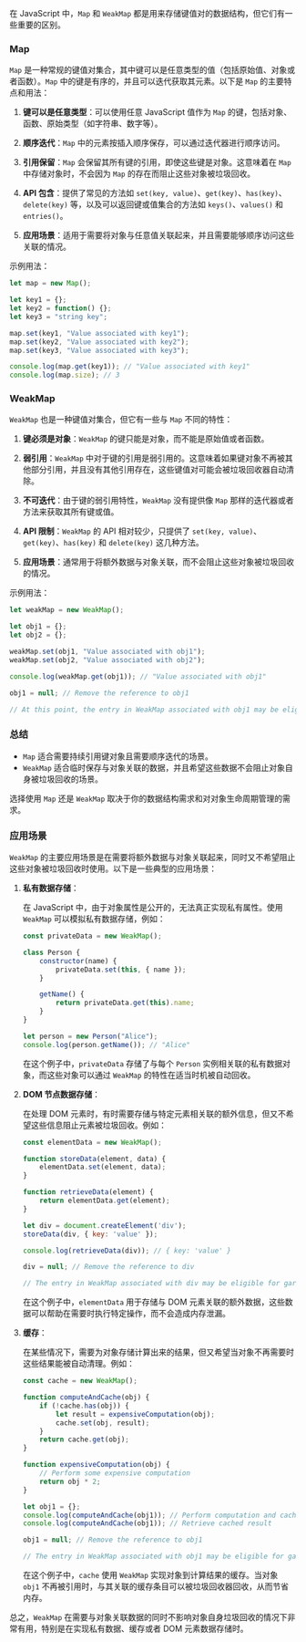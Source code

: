 在 JavaScript 中，`Map` 和 `WeakMap` 都是用来存储键值对的数据结构，但它们有一些重要的区别。

### Map

`Map` 是一种常规的键值对集合，其中键可以是任意类型的值（包括原始值、对象或者函数）。`Map` 中的键是有序的，并且可以迭代获取其元素。以下是 `Map` 的主要特点和用法：

1. **键可以是任意类型**：可以使用任意 JavaScript 值作为 `Map` 的键，包括对象、函数、原始类型（如字符串、数字等）。
   
2. **顺序迭代**：`Map` 中的元素按插入顺序保存，可以通过迭代器进行顺序访问。

3. **引用保留**：`Map` 会保留其所有键的引用，即使这些键是对象。这意味着在 `Map` 中存储对象时，不会因为 `Map` 的存在而阻止这些对象被垃圾回收。

4. **API 包含**：提供了常见的方法如 `set(key, value)`、`get(key)`、`has(key)`、`delete(key)` 等，以及可以返回键或值集合的方法如 `keys()`、`values()` 和 `entries()`。

5. **应用场景**：适用于需要将对象与任意值关联起来，并且需要能够顺序访问这些关联的情况。

示例用法：

```javascript
let map = new Map();

let key1 = {};
let key2 = function() {};
let key3 = "string key";

map.set(key1, "Value associated with key1");
map.set(key2, "Value associated with key2");
map.set(key3, "Value associated with key3");

console.log(map.get(key1)); // "Value associated with key1"
console.log(map.size); // 3
```

### WeakMap

`WeakMap` 也是一种键值对集合，但它有一些与 `Map` 不同的特性：

1. **键必须是对象**：`WeakMap` 的键只能是对象，而不能是原始值或者函数。

2. **弱引用**：`WeakMap` 中对于键的引用是弱引用的。这意味着如果键对象不再被其他部分引用，并且没有其他引用存在，这些键值对可能会被垃圾回收器自动清除。

3. **不可迭代**：由于键的弱引用特性，`WeakMap` 没有提供像 `Map` 那样的迭代器或者方法来获取其所有键或值。

4. **API 限制**：`WeakMap` 的 API 相对较少，只提供了 `set(key, value)`、`get(key)`、`has(key)` 和 `delete(key)` 这几种方法。

5. **应用场景**：通常用于将额外数据与对象关联，而不会阻止这些对象被垃圾回收的情况。

示例用法：

```javascript
let weakMap = new WeakMap();

let obj1 = {};
let obj2 = {};

weakMap.set(obj1, "Value associated with obj1");
weakMap.set(obj2, "Value associated with obj2");

console.log(weakMap.get(obj1)); // "Value associated with obj1"

obj1 = null; // Remove the reference to obj1

// At this point, the entry in WeakMap associated with obj1 may be eligible for garbage collection
```

### 总结

- `Map` 适合需要持续引用键对象且需要顺序迭代的场景。
- `WeakMap` 适合临时保存与对象关联的数据，并且希望这些数据不会阻止对象自身被垃圾回收的场景。

选择使用 `Map` 还是 `WeakMap` 取决于你的数据结构需求和对对象生命周期管理的需求。

### 应用场景

`WeakMap` 的主要应用场景是在需要将额外数据与对象关联起来，同时又不希望阻止这些对象被垃圾回收时使用。以下是一些典型的应用场景：

1. **私有数据存储**：
   
   在 JavaScript 中，由于对象属性是公开的，无法真正实现私有属性。使用 `WeakMap` 可以模拟私有数据存储，例如：

   ```javascript
   const privateData = new WeakMap();

   class Person {
       constructor(name) {
           privateData.set(this, { name });
       }

       getName() {
           return privateData.get(this).name;
       }
   }

   let person = new Person("Alice");
   console.log(person.getName()); // "Alice"
   ```

   在这个例子中，`privateData` 存储了与每个 `Person` 实例相关联的私有数据对象，而这些对象可以通过 `WeakMap` 的特性在适当时机被自动回收。

2. **DOM 节点数据存储**：

   在处理 DOM 元素时，有时需要存储与特定元素相关联的额外信息，但又不希望这些信息阻止元素被垃圾回收。例如：

   ```javascript
   const elementData = new WeakMap();

   function storeData(element, data) {
       elementData.set(element, data);
   }

   function retrieveData(element) {
       return elementData.get(element);
   }

   let div = document.createElement('div');
   storeData(div, { key: 'value' });

   console.log(retrieveData(div)); // { key: 'value' }

   div = null; // Remove the reference to div

   // The entry in WeakMap associated with div may be eligible for garbage collection
   ```

   在这个例子中，`elementData` 用于存储与 DOM 元素关联的额外数据，这些数据可以帮助在需要时执行特定操作，而不会造成内存泄漏。

3. **缓存**：

   在某些情况下，需要为对象存储计算出来的结果，但又希望当对象不再需要时这些结果能被自动清理。例如：

   ```javascript
   const cache = new WeakMap();

   function computeAndCache(obj) {
       if (!cache.has(obj)) {
           let result = expensiveComputation(obj);
           cache.set(obj, result);
       }
       return cache.get(obj);
   }

   function expensiveComputation(obj) {
       // Perform some expensive computation
       return obj * 2;
   }

   let obj1 = {};
   console.log(computeAndCache(obj1)); // Perform computation and cache result
   console.log(computeAndCache(obj1)); // Retrieve cached result

   obj1 = null; // Remove the reference to obj1

   // The entry in WeakMap associated with obj1 may be eligible for garbage collection
   ```

   在这个例子中，`cache` 使用 `WeakMap` 实现对象到计算结果的缓存。当对象 `obj1` 不再被引用时，与其关联的缓存条目可以被垃圾回收器回收，从而节省内存。

总之，`WeakMap` 在需要与对象关联数据的同时不影响对象自身垃圾回收的情况下非常有用，特别是在实现私有数据、缓存或者 DOM 元素数据存储时。